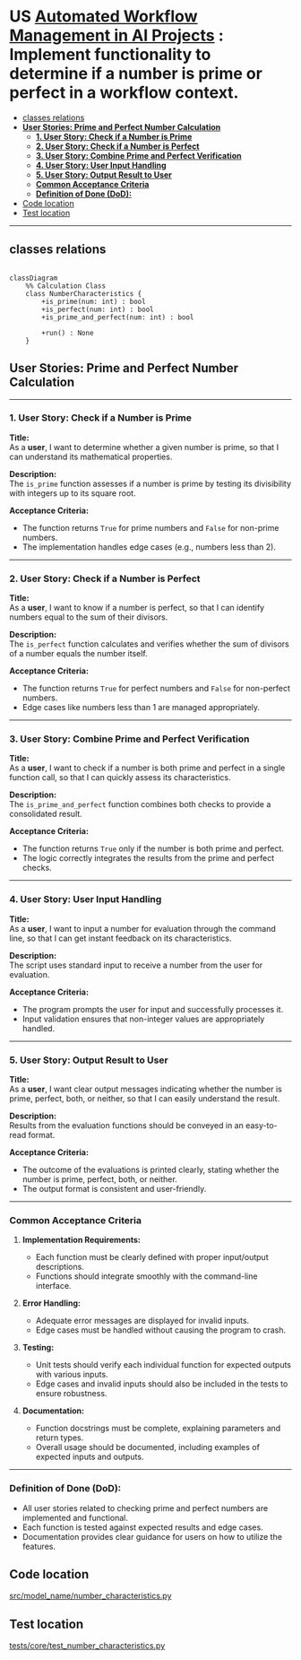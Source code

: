 
# US [Automated Workflow Management in AI Projects](./backlog_mlops_regresion.md) : Implement functionality to determine if a number is prime or perfect in a workflow context.

- [classes relations](#classes-relations)
- [**User Stories: Prime and Perfect Number Calculation**](#user-stories-prime-and-perfect-number-calculation)
  - [**1. User Story: Check if a Number is Prime**](#1-user-story-check-if-a-number-is-prime)
  - [**2. User Story: Check if a Number is Perfect**](#2-user-story-check-if-a-number-is-perfect)
  - [**3. User Story: Combine Prime and Perfect Verification**](#3-user-story-combine-prime-and-perfect-verification)
  - [**4. User Story: User Input Handling**](#4-user-story-user-input-handling)
  - [**5. User Story: Output Result to User**](#5-user-story-output-result-to-user)
  - [**Common Acceptance Criteria**](#common-acceptance-criteria)
  - [**Definition of Done (DoD):**](#definition-of-done-dod)
- [Code location](#code-location)
- [Test location](#test-location)

------------

## classes relations
```mermaid

classDiagram
    %% Calculation Class
    class NumberCharacteristics {
        +is_prime(num: int) : bool
        +is_perfect(num: int) : bool
        +is_prime_and_perfect(num: int) : bool
        
        +run() : None
    }
```


## **User Stories: Prime and Perfect Number Calculation**

---

### **1. User Story: Check if a Number is Prime**

**Title:**  
As a **user**, I want to determine whether a given number is prime, so that I can understand its mathematical properties.

**Description:**  
The `is_prime` function assesses if a number is prime by testing its divisibility with integers up to its square root.

**Acceptance Criteria:**  
- The function returns `True` for prime numbers and `False` for non-prime numbers.
- The implementation handles edge cases (e.g., numbers less than 2).

---

### **2. User Story: Check if a Number is Perfect**

**Title:**  
As a **user**, I want to know if a number is perfect, so that I can identify numbers equal to the sum of their divisors.

**Description:**  
The `is_perfect` function calculates and verifies whether the sum of divisors of a number equals the number itself.

**Acceptance Criteria:**  
- The function returns `True` for perfect numbers and `False` for non-perfect numbers.
- Edge cases like numbers less than 1 are managed appropriately.

---

### **3. User Story: Combine Prime and Perfect Verification**

**Title:**  
As a **user**, I want to check if a number is both prime and perfect in a single function call, so that I can quickly assess its characteristics.

**Description:**  
The `is_prime_and_perfect` function combines both checks to provide a consolidated result.

**Acceptance Criteria:**  
- The function returns `True` only if the number is both prime and perfect.
- The logic correctly integrates the results from the prime and perfect checks.

---

### **4. User Story: User Input Handling**

**Title:**  
As a **user**, I want to input a number for evaluation through the command line, so that I can get instant feedback on its characteristics.

**Description:**  
The script uses standard input to receive a number from the user for evaluation.

**Acceptance Criteria:**  
- The program prompts the user for input and successfully processes it.
- Input validation ensures that non-integer values are appropriately handled.

---

### **5. User Story: Output Result to User**

**Title:**  
As a **user**, I want clear output messages indicating whether the number is prime, perfect, both, or neither, so that I can easily understand the result.

**Description:**  
Results from the evaluation functions should be conveyed in an easy-to-read format.

**Acceptance Criteria:**  
- The outcome of the evaluations is printed clearly, stating whether the number is prime, perfect, both, or neither.
- The output format is consistent and user-friendly.

---

### **Common Acceptance Criteria**

1. **Implementation Requirements:**
   - Each function must be clearly defined with proper input/output descriptions.
   - Functions should integrate smoothly with the command-line interface.

2. **Error Handling:**
   - Adequate error messages are displayed for invalid inputs.
   - Edge cases must be handled without causing the program to crash.

3. **Testing:**
   - Unit tests should verify each individual function for expected outputs with various inputs.
   - Edge cases and invalid inputs should also be included in the tests to ensure robustness.

4. **Documentation:**
   - Function docstrings must be complete, explaining parameters and return types.
   - Overall usage should be documented, including examples of expected inputs and outputs.

---

### **Definition of Done (DoD):** 

- All user stories related to checking prime and perfect numbers are implemented and functional.
- Each function is tested against expected results and edge cases.
- Documentation provides clear guidance for users on how to utilize the features.

## Code location

[src/model_name/number_characteristics.py](../src/model_name/number_characteristics.py)

## Test location

[tests/core/test_number_characteristics.py](../tests/core/test_number_characteristics.py)
